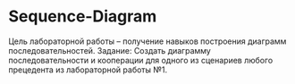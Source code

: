 # Sequence-Diagram
Цель лабораторной работы – получение навыков построения диаграмм последовательностей.
Задание:
Создать диаграмму последовательности и кооперации для одного из сценариев любого прецедента из лабораторной работы №1.

